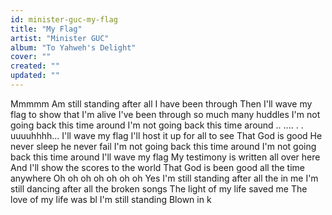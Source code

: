 ```yaml
---
id: minister-guc-my-flag
title: "My Flag"
artist: "Minister GUC"
album: "To Yahweh's Delight"
cover: ""
created: ""
updated: ""
---
```


Mmmmm
Am still standing after all I have been through
Then I'll wave my flag to show that I'm alive
I've been through so much many huddles
I'm not going back this time around
I'm not going back this time around
.. .... . . uuuuhhhh...
I'll wave my flag
I'll host it up for all to see
That God is good
He never sleep he never fail
I'm not going back this time around
I'm not going back this time around
I'll wave my flag
My testimony is written all over here
And I'll show the scores to the world
That God is been good all the time anywhere
Oh oh oh oh oh oh oh
Yes I'm still standing after all the in me
I'm still dancing after all the broken songs
The light of my life saved me
The love of my life was bl
I'm still standing
Blown in k